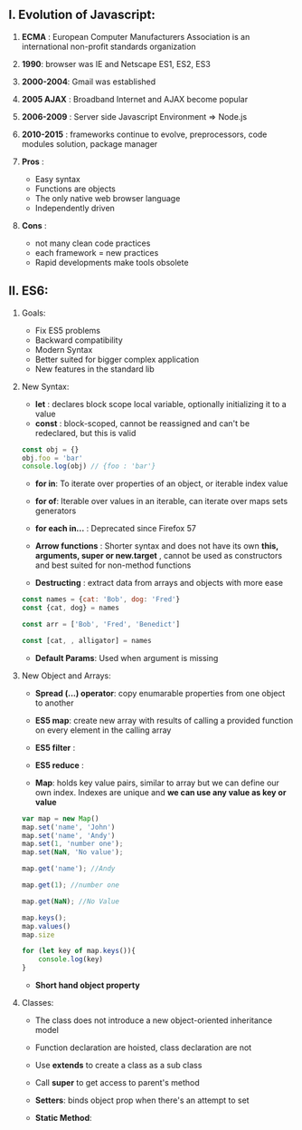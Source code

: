 ## I. Evolution of Javascript:

1. **ECMA** : European Computer Manufacturers Association is an international non-profit standards organization

2. **1990**: browser was IE and Netscape ES1, ES2, ES3

3. **2000-2004**: Gmail was established

4. **2005 AJAX** : Broadband Internet and AJAX become popular

5. **2006-2009** : Server side Javascript Environment => Node.js

6. **2010-2015** : frameworks continue to evolve, preprocessors, code modules solution, package manager

7. **Pros** : 
    + Easy syntax
    + Functions are objects
    + The only native web browser language
    + Independently driven
8. **Cons** : 
    + not many clean code practices
    + each framework = new practices
    + Rapid developments make tools obsolete
    
## II. ES6:

1. Goals:
    + Fix ES5 problems
    + Backward compatibility
    + Modern Syntax
    + Better suited for bigger complex application
    + New features in the standard lib
    
2. New Syntax:
    + **let** : declares block scope local variable, optionally initializing it to a value
    + **const** : block-scoped, cannot be reassigned and can't be redeclared, but this is valid
    ```javascript
    const obj = {}
    obj.foo = 'bar'
    console.log(obj) // {foo : 'bar'}
    ```
    
    + **for in**: To iterate over properties of an object, or iterable index value
    
    + **for of**: Iterable over values in an iterable, can iterate over maps sets generators
    
    + **for each in...** : Deprecated since Firefox 57
    
    + **Arrow functions** : Shorter syntax and does not have its own **this, arguments, super or new.target** , cannot be used as constructors and best suited for non-method functions
    
    + **Destructing** : extract data from arrays and objects with more ease
    ```javascript
    const names = {cat: 'Bob', dog: 'Fred'}
    const {cat, dog} = names
    
    const arr = ['Bob', 'Fred', 'Benedict']
    
    const [cat, , alligator] = names
    ```
    
    + **Default Params**: Used when argument is missing
    
    
3. New Object and Arrays:
    + **Spread (...) operator**: copy enumarable properties from one object to another
        
    + **ES5 map**: create new array with results of calling a provided function on every element in the calling array
    
    + **ES5 filter** : 
    
    + **ES5 reduce** : 
    
    + **Map**: holds key value pairs, similar to array but we can define our own index. Indexes are unique and **we can use any value as key or value**
    
    ```javascript
    var map = new Map()
    map.set('name', 'John')
    map.set('name', 'Andy')
    map.set(1, 'number one');
    map.set(NaN, 'No value');
    
    map.get('name'); //Andy
    
    map.get(1); //number one
    
    map.get(NaN); //No Value
    
    map.keys();
    map.values()
    map.size
    
    for (let key of map.keys()){
        console.log(key)
    }
    ```
    
    + **Short hand object property**
    
4. Classes:
    + The class does not introduce a new object-oriented inheritance model
    + Function declaration are hoisted, class declaration are not
    
    + Use **extends** to create a class as a sub class
    
    + Call **super** to get access to parent's method
    
    + **Setters**: binds object prop when there's an attempt to set
    
    + **Static Method**: 